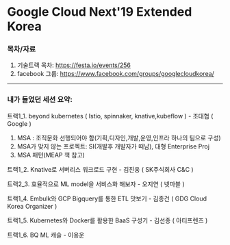# Google Cloud Next'19 Extended Korea

### 목차/자료
1. 기술트랙 목차: https://festa.io/events/256  
2. facebook 그룹: https://www.facebook.com/groups/googlecloudkorea/

<hr>

### 내가 들었던 세션 요약:

트랙1_1. beyond kubernetes ( Istio, spinnaker, knative,kubeflow ) - 조대협 ( Google )    
 1) MSA : 조직문화 선행되어야 함(기획,디자인,개발,운영,인프라 하나의 팀으로 구성)  
 2) MSA가 맞지 않는 프로젝트: SI(개발후 개발자가 떠남), 대형 Enterprise Proj
 3) MSA 패턴(MEAP 책 참고)


트랙1_2. Knative로 서버리스 워크로드 구현 - 김진웅 ( SK주식회사 C&C )  



트랙2_3. 효율적으로 ML model을 서비스화 해보자 - 오지연 ( 넷마블 )  



트랙1_4. Embulk와 GCP Bigquery를 통한 ETL 맛보기 - 김종건 ( GDG Cloud Korea Organizer )  



트랙1_5. Kubernetes와 Docker를 활용한 BaaS 구성기 - 김선종 ( 아티프렌즈 )  



트랙1_6. BQ ML 캐슬 - 이용운  
